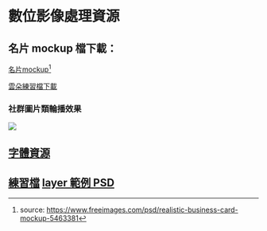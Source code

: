 # 數位影像處理資源

## 名片 mockup 檔下載：
<a href="https://dip.project.solmag.tw/mockup-businesscard.zip" download>名片mockup</a>[^1]

<a href="https://dip.project.solmag.tw/i/cloud.png" download>雲朵練習檔下載</a>
### 社群圖片類輪播效果
<img src="i/Kapture 2024-10-14 at 21.59.27.gif">

## [字體資源](font-resources.md)
<a href="https://dip.project.solmag.tw/i/newjeans.png" download>練習檔</a>
<a href="https://dip.project.solmag.tw/layer.psd" download>layer 範例 PSD</a>
---
[^1]:source: <https://www.freeimages.com/psd/realistic-business-card-mockup-5463381>
